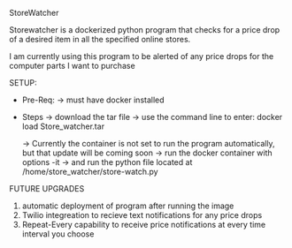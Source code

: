 StoreWatcher

Storewatcher is a dockerized python program that checks for a price drop of a desired item in all the specified online stores. 

I am currently using this program to be alerted of any  price drops for the computer parts I want to purchase

SETUP:
* Pre-Req: 
  -> must have docker installed

* Steps
  -> download the tar file
  -> use the command line to enter:
	docker load Store_watcher.tar

  -> Currently the container is not set to run the program automatically, but that update will be coming soon
  -> run the docker container with options -it 
  -> and run the python file located at  
		/home/store_watcher/store-watch.py


FUTURE UPGRADES
1. automatic deployment of program after running the image
2. Twilio integreation to recieve text notifications for any price drops
3. Repeat-Every capability to receive price notifications at every time  interval you choose 
